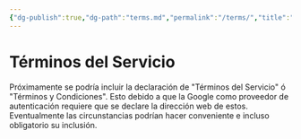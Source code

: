 ```yaml
---
{"dg-publish":true,"dg-path":"terms.md","permalink":"/terms/","title":"Términos del Servicio","tags":["www"],"noteIcon":"1","created":"2024-03-29T12:07:08.481-06:00","updated":"2024-04-07T15:11:42.022-06:00"}
---
```


# Términos del Servicio
Próximamente se podría incluir la declaración de "Términos del Servicio" ó "Términos y Condiciones". Esto debido a que la Google como proveedor de autenticación requiere que se declare la dirección web de estos. Eventualmente las circunstancias podrían hacer conveniente e incluso obligatorio su inclusión.